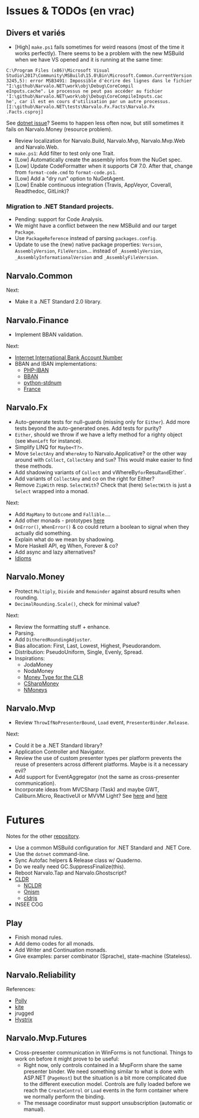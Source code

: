 Issues & TODOs (en vrac)
========================

Divers et variés
----------------

- [High] `make.ps1` fails sometimes for weird reasons (most of the time
  it works perfectly). There seems to be a problem with the new MSBuild when
  we have VS opened and it is running at the same time:
```
C:\Program Files (x86)\Microsoft Visual Studio\2017\Community\MSBuild\15.0\Bin\Microsoft.Common.CurrentVersion.targets(
3245,5): error MSB3491: Impossible d'écrire des lignes dans le fichier "I:\github\Narvalo.NET\work\obj\Debug\CoreCompil
eInputs.cache". Le processus ne peut pas accéder au fichier 'I:\github\Narvalo.NET\work\obj\Debug\CoreCompileInputs.cac
he', car il est en cours d'utilisation par un autre processus. [I:\github\Narvalo.NET\tests\Narvalo.Fx.Facts\Narvalo.Fx
.Facts.csproj]
```
  See [dotnet issue](https://github.com/dotnet/cli/issues/4786)?
  Seems to happen less often now, but still sometimes it fails on Narvalo.Money
  (resource problem).
- Review localization for Narvalo.Build, Narvalo.Mvp, Narvalo.Mvp.Web
  and Narvalo.Web.
- `make.ps1`: Add filter to test only one Trait.
- [Low] Automatically create the assembly infos from the NuGet spec.
- [Low] Update CodeFormatter when it supports C# 7.0. After that, change
  from `format-code.cmd` to `format-code.ps1`.
- [Low] Add a "dry run" option to NuGetAgent.
- [Low] Enable continuous integration (Travis, AppVeyor, Coverall, Readthedoc, GitLink)?

### Migration to .NET Standard projects.
- Pending: support for Code Analysis.
- We might have a conflict between the new MSBuild and our target `Package`.
- Use `PackageReference` instead of parsing `packages.config`.
- Update to use the (new) native package properties: `Version`, `AssemblyVersion`,
  `FileVersion`... instead of `_AssemblyVersion`, `_AssemblyInformationalVersion`
  and `_AssemblyFileVersion`.

Narvalo.Common
--------------

Next:
- Make it a .NET Standard 2.0 library.

Narvalo.Finance
---------------

- Implement BBAN validation.

Next:
- [Internet International Bank Account Number](https://tools.ietf.org/html/draft-iiban-00)
- BBAN and IBAN implementations:
  * [PHP-IBAN](https://github.com/globalcitizen/php-iban)
  * [BBAN](https://github.com/globalcitizen/php-iban/issues/39)
  * [python-stdnum](https://github.com/arthurdejong/python-stdnum)
  * [France](http://marlot.org/util/calcul-de-la-cle-nir.php)

Narvalo.Fx
----------

- Auto-generate tests for null-guards (missing only for `Either`).
  Add more tests beyond the auto-generated ones. Add tests for purity?
- `Either`, should we throw if we have a lefty method for a righty object
  (see `WhenLeft` for instance).
- Simplify LINQ for `Maybe<T?>`.
- Move `SelectAny` and `WhereAny` to Narvalo.Applicative? or the other way around
  with `Collect`, `CollectAny` and `Sum`? This would make easier to find these
  methods.
- Add shadowing variants of `Collect` and vWhereBy` for `Result` and `Either`.
- Add variants of `CollectAny` and co on the right for Either?
- Remove `ZipWith` resp. `SelectWith`? Check that (here) `SelectWith` is just
  a `Select` wrapped into a monad.

Next:
- Add `MapMany` to `Outcome` and `Fallible`....
- Add other monads - prototypes [here](https://github.com/chtoucas/Brouillons/tree/master/src/play/Functional/Monadic)
- `OnError()`, `WhenError()` & co could return a boolean to signal when they
  actually did something.
- Explain what do we mean by shadowing.
- More Haskell API, eg When, Forever & co?
- Add async and lazy alternatives?
- [Idioms](http://tomasp.net/blog/idioms-in-linq.aspx/)

Narvalo.Money
-------------

- Protect `Multiply`, `Divide` and `Remainder` against absurd results when rounding.
- `DecimalRounding.Scale()`, check for minimal value?

Next:
- Review the formatting stuff + enhance.
- Parsing.
- Add `DitheredRoundingAdjuster`.
- Bias allocation: First, Last, Lowest, Highest, Pseudorandom.
- Distribution: PseudoUniform, Single, Evenly, Spread.
- Inspirations:
  * JodaMoney
  * NodaMoney
  * [Money Type for the CLR](https://bitbucket.org/rplaire/money-type-for-the-clr)
  * [CSharpMoney](https://csharpmoney.codeplex.com/)
  * [NMoneys](https://github.com/dgg/nmoneys)

Narvalo.Mvp
-----------

- Review `ThrowIfNoPresenterBound`, `Load` event, `PresenterBinder.Release`.

Next:
- Could it be a .NET Standard library?
- Application Controller and Navigator.
- Review the use of custom presenter types per platform prevents the reuse of
  presenters across different platforms. Maybe is it a necessary evil?
- Add support for EventAggregator (not the same as cross-presenter communication).
- Incorporate ideas from MVCSharp (Task) and maybe GWT, Caliburn.Micro, ReactiveUI
  or MVVM Light?
  See [here](http://aspiringcraftsman.com/tag/model-view-presenter/)
  and [here](http://aspiringcraftsman.com/2007/08/25/interactive-application-architecture/)

Futures
=======

Notes for the other [repository](https://github.com/chtoucas/Brouillons).

- Use a common MSBuild configuration for .NET Standard and .NET Core.
- Use the `dotnet` command-line.
- Sync Autofac helpers & Release class w/ Quaderno.
- Do we really need GC.SuppressFinalize(this).
- Reboot Narvalo.Tap and Narvalo.Ghostscript?
- [CLDR](http://cldr.unicode.org/index/downloads)
  * [NCLDR](https://github.com/GuySmithFerrier/NCLDR)
  * [Onism](https://github.com/pgolebiowski/onism-cldr)
  * [cldrjs](https://github.com/rxaviers/cldrjs)
- INSEE COG

Play
----

- Finish monad rules.
- Add demo codes for all monads.
- Add Writer and Continuation monads.
- Give examples: parser combinator (Sprache), state-machine (Stateless).

Narvalo.Reliability
-------------------

References:
- [Polly](https://github.com/App-vNext/Polly)
- [kite](https://github.com/williewheeler/kite)
- jrugged
- [Hystrix](https://github.com/Netflix/Hystrix)

Narvalo.Mvp.Futures
-------------------

- Cross-presenter communication in WinForms is not functional.
  Things to work on before it might prove to be useful:
  * Right now, only controls contained in a MvpForm share the same presenter binder.
    We need something similar to what is done with ASP.NET (`PageHost`) but the situation
    is a bit more complicated due to the different execution model. Controls
    are fully loaded before we reach the `CreateControl` or `Load` events in the form
    container where we normally perform the binding.
  * The message coordinator must support unsubscription (automatic or manual).
